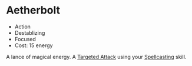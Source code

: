 # Aetherbolt

- Action
- Destablizing
- Focused
- Cost: 15 energy

A lance of magical energy. A
[Targeted Attack](../standardactions.md#targeted-attack) using your
[Spellcasting](../../unsorted/skills.md#spellcasting) skill.
